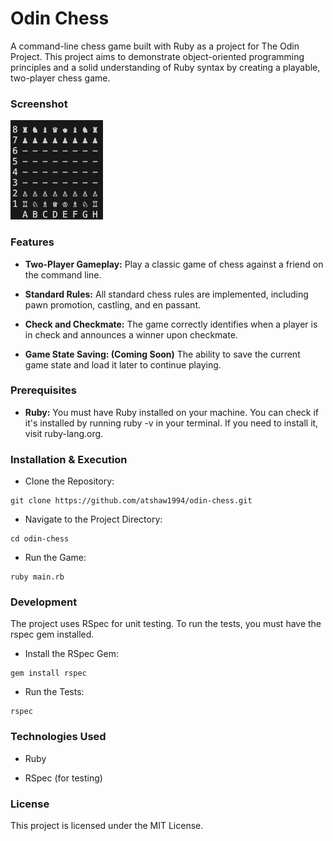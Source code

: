 # Odin Chess

A command-line chess game built with Ruby as a project for The Odin Project. This project aims to demonstrate object-oriented programming principles and a solid understanding of Ruby syntax by creating a playable, two-player chess game.

### Screenshot
![Screenshot](screenshot.png)

### Features

* **Two-Player Gameplay:** Play a classic game of chess against a friend on the command line.

* **Standard Rules:** All standard chess rules are implemented, including pawn promotion, castling, and en passant.

* **Check and Checkmate:** The game correctly identifies when a player is in check and announces a winner upon checkmate.

* **Game State Saving: (Coming Soon)** The ability to save the current game state and load it later to continue playing.

### Prerequisites
* **Ruby:** You must have Ruby installed on your machine. You can check if it's installed by running ruby -v in your terminal. If you need to install it, visit ruby-lang.org.

### Installation & Execution

* Clone the Repository:

```
git clone https://github.com/atshaw1994/odin-chess.git
```

* Navigate to the Project Directory:

```
cd odin-chess
```

* Run the Game:

```
ruby main.rb
```

### Development

The project uses RSpec for unit testing. To run the tests, you must have the rspec gem installed.

* Install the RSpec Gem:

```
gem install rspec
```

* Run the Tests:

```
rspec
```

### Technologies Used

* Ruby

* RSpec (for testing)

### License

This project is licensed under the MIT License.